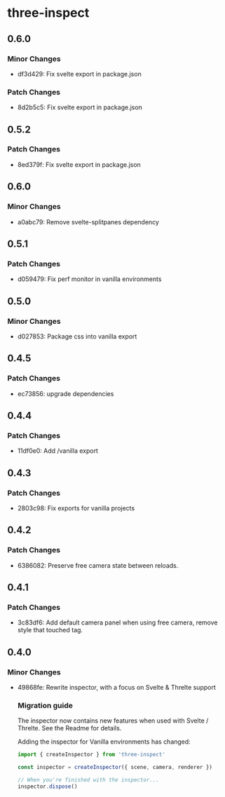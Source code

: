 # three-inspect

## 0.6.0

### Minor Changes

- df3d429: Fix svelte export in package.json

### Patch Changes

- 8d2b5c5: Fix svelte export in package.json

## 0.5.2

### Patch Changes

- 8ed379f: Fix svelte export in package.json

## 0.6.0

### Minor Changes

- a0abc79: Remove svelte-splitpanes dependency

## 0.5.1

### Patch Changes

- d059479: Fix perf monitor in vanilla environments

## 0.5.0

### Minor Changes

- d027853: Package css into vanilla export

## 0.4.5

### Patch Changes

- ec73856: upgrade dependencies

## 0.4.4

### Patch Changes

- 11df0e0: Add /vanilla export

## 0.4.3

### Patch Changes

- 2803c98: Fix exports for vanilla projects

## 0.4.2

### Patch Changes

- 6386082: Preserve free camera state between reloads.

## 0.4.1

### Patch Changes

- 3c83df6: Add default camera panel when using free camera, remove style that touched <body> tag.

## 0.4.0

### Minor Changes

- 49868fe: Rewrite inspector, with a focus on Svelte & Threlte support

  ### Migration guide

  The inspector now contains new features when used with Svelte / Threlte. See the Readme for details.

  Adding the inspector for Vanilla environments has changed:

  ```ts
  import { createInspector } from 'three-inspect'

  const inspector = createInspector({ scene, camera, renderer })

  // When you're finished with the inspector...
  inspector.dispose()
  ```

